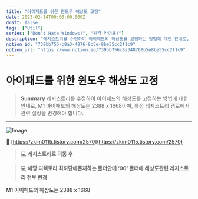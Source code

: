 ```yaml
---
title: "아이패드를 위한 윈도우 해상도 고정"
date: 2023-02-14T00:00:00.000Z
draft: false
tags: ["Util"]
series: ["Don't Hate Windows!", "원격 라이프!"]
description: "레지스트리를 수정하여 아이패드의 해상도를 고정하는 방법에 대한 안내로, M1 아이패드의 해상도는 2388 x 1668이며, 특정 레지스트리 경로에서 관련 설정을 변경해야 합니다."
notion_id: "739bb756-c8a3-4876-8b5e-8be55cc2f1c9"
notion_url: "https://www.notion.so/739bb756c8a348768b5e8be55cc2f1c9"
---
```


# 아이패드를 위한 윈도우 해상도 고정

> **Summary**
> 레지스트리를 수정하여 아이패드의 해상도를 고정하는 방법에 대한 안내로, M1 아이패드의 해상도는 2388 x 1668이며, 특정 레지스트리 경로에서 관련 설정을 변경해야 합니다.

---

![Image](https://prod-files-secure.s3.us-west-2.amazonaws.com/09ccd4d5-876c-4bba-bbdf-cc77a0a11257/b7623eea-09e2-4614-b139-d8ffeaa13cf0/Untitled.png?X-Amz-Algorithm=AWS4-HMAC-SHA256&X-Amz-Content-Sha256=UNSIGNED-PAYLOAD&X-Amz-Credential=ASIAZI2LB4664D2SDNEK%2F20250724%2Fus-west-2%2Fs3%2Faws4_request&X-Amz-Date=20250724T081156Z&X-Amz-Expires=3600&X-Amz-Security-Token=IQoJb3JpZ2luX2VjEAAaCXVzLXdlc3QtMiJHMEUCIQDILR4s0DacbaOkcMDqrm1d3LDhMooCJW%2B%2FU4I%2BPjDRgwIgElbbGyiHtKic4FqjT8mDKTuVOQQyJd%2B3dEUA27SmFd4q%2FwMIKRAAGgw2Mzc0MjMxODM4MDUiDHLqw39KYp5jBuOStyrcA1R%2B9nR7boEfe1JSmN2M0nOF0zk8pHBb2b7toC8HzAsVr4zkgWzW307QjtII8Evgw3pVGSIYakb%2FkubCIF5g7JJQk3N8%2FPTMRUZacPZYBzPtibWOCedg73Aghs%2F5weUxL81uLCSWVBVeWGwWXS%2F6umuwNCs3GnFw4%2BcoFTUmOdAJ3anB%2Bo8Kykg89AA4VhgUYo%2FVS%2FcEN3y3S4V6fBHHTu8Zv%2FvnAz4Ccm587DttIjH83QuVNyXi7cbVVTDehfmCFucSNoYW4ryFNgBY8baWH1DLJEYKH4mEY5GDP1BDJNtwqi69WCRv%2Ftsq5%2B1PnmI8G5L68ska5V4QwnZrxtiSD9KPMXlGzT8qzgcPbyXD1ul44OqOTQ00fG7ZVp06stYj2tnVM26zLra5kyq7mocPVR3uhG1ThKWRiI0rSMel19Clq92z3CyOhw2XsN07ZXEQ%2B3S6JbsnR67QroX0Mc5PQD48GQiDkYdDJ5etP00Wdz9Rcs6cX231aAMOG0VkcbleNOKqqOdrk3dcirYmS3X9fIVBJSLaEG87gun%2FxATC5O3IlxP0uRHzktmqCHLAJYIzmVZ%2FsKIGZrSelfWUHrLevpb4zJFKibfjF97jSw6oEWCs317xThlRnFHTGjtAMMHPh8QGOqUB%2FdZdbf5S1m%2BedPdGs0Qkgukdz1f%2FjkQJYhsLpZ1bfRM4bjGfpVBYmtqfsPTAL%2FtFXix%2FgNSz%2B%2B%2BZleKv8mtrdGvmZGyev7xsOrQwLZc8R%2BWtc1mdFVe7pQWcgIvaIezsb6aGrz8ibxQlFsyCkXfcLftl%2BkEFTIujLdPP7YF8KHdN%2Bwgio28UFi4rp0NzvubL8GIiKql2lreiYGnCCp6vyXaagy%2F6&X-Amz-Signature=4e5a5b35724e44d9d8aeb3f7ee3ef6fd607b5b3e9f7c43a6e41c4782f958208e&X-Amz-SignedHeaders=host&x-amz-checksum-mode=ENABLED&x-id=GetObject)

🔗 [https://zkim0115.tistory.com/2570](https://zkim0115.tistory.com/2570)

> 💻 **레지스트리로 이동 후**

> 💻 **해당 디렉토리 최하단에존재하는 폴더안에 ‘00’ 폴더에 해상도관련 레지스트리 전부 변경**

M1 아이패드의 해상도는 2388 x 1668


